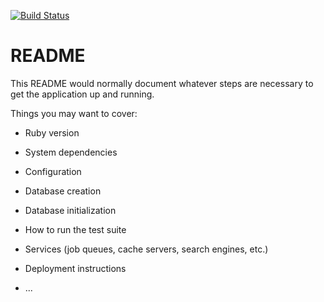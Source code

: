 [![Build Status](https://travis-ci.org/webwarehouse/webwarehouse.svg?branch=master)](https://travis-ci.org/webwarehouse/webwarehouse)
# README

This README would normally document whatever steps are necessary to get the
application up and running.

Things you may want to cover:

* Ruby version

* System dependencies

* Configuration

* Database creation

* Database initialization

* How to run the test suite

* Services (job queues, cache servers, search engines, etc.)

* Deployment instructions

* ...
